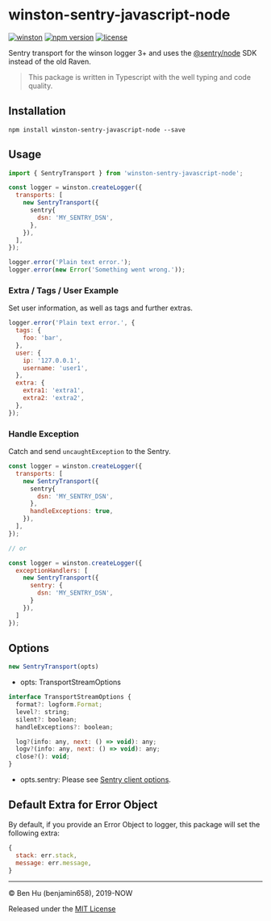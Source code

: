 <!--
  Title: Winston Sentry
  Description: Sentry transport for the winston logger that using the official Sentry SDK for Javascript instead of the old Raven.
  Author: benjamin658
  -->

# winston-sentry-javascript-node

[![winston](https://img.shields.io/badge/winston-3.x+-brightgreen.svg)](https://github.com/winstonjs/winston#handling-uncaught-exceptions-with-winston)
[![npm version](https://badge.fury.io/js/winston-sentry-javascript-node.svg)](https://badge.fury.io/js/winston-sentry-javascript-node)
[![license](https://img.shields.io/github/license/benjamin658/winston-sentry-javascript-node)](https://github.com/benjamin658/winston-sentry-javascript-node/blob/master/License)

Sentry transport for the winson logger 3+ and uses the [@sentry/node](https://github.com/getsentry/sentry-javascript/tree/master/packages/node) SDK instead of the old Raven.

> This package is written in Typescript with the well typing and code quality.

## Installation

`npm install winston-sentry-javascript-node --save`

## Usage

```javascript
import { SentryTransport } from 'winston-sentry-javascript-node';

const logger = winston.createLogger({
  transports: [
    new SentryTransport({
      sentry{
        dsn: 'MY_SENTRY_DSN',
      },
    }),
  ],
});

logger.error('Plain text error.');
logger.error(new Error('Something went wrong.'));
```

### Extra / Tags / User Example

Set user information, as well as tags and further extras.

```javascript
logger.error('Plain text error.', {
  tags: {
    foo: 'bar',
  },
  user: {
    ip: '127.0.0.1',
    username: 'user1',
  },
  extra: {
    extra1: 'extra1',
    extra2: 'extra2',
  },
});
```

### Handle Exception

Catch and send `uncaughtException` to the Sentry.  

```javascript
const logger = winston.createLogger({
  transports: [
    new SentryTransport({
      sentry{
        dsn: 'MY_SENTRY_DSN',
      },
      handleExceptions: true,
    }),
  ],
});

// or

const logger = winston.createLogger({
  exceptionHandlers: [
    new SentryTransport({
      sentry: {
        dsn: 'MY_SENTRY_DSN',
      }
    }),
  ]
});
```

## Options

```javascript
new SentryTransport(opts)
```

* opts: TransportStreamOptions

```javascript
interface TransportStreamOptions {
  format?: logform.Format;
  level?: string;
  silent?: boolean;
  handleExceptions?: boolean;

  log?(info: any, next: () => void): any;
  logv?(info: any, next: () => void): any;
  close?(): void;
}
```

* opts.sentry: Please see [Sentry client options](https://docs.sentry.io/error-reporting/configuration/?platform=javascript).

## Default Extra for Error Object

By default, if you provide an Error Object to logger, this package will set the following extra:

```javascript
{
  stack: err.stack,
  message: err.message,
}
```

---

© Ben Hu (benjamin658), 2019-NOW

Released under the [MIT License](https://github.com/benjamin658/winston-sentry-javascript-node/blob/master/LICENSE)
